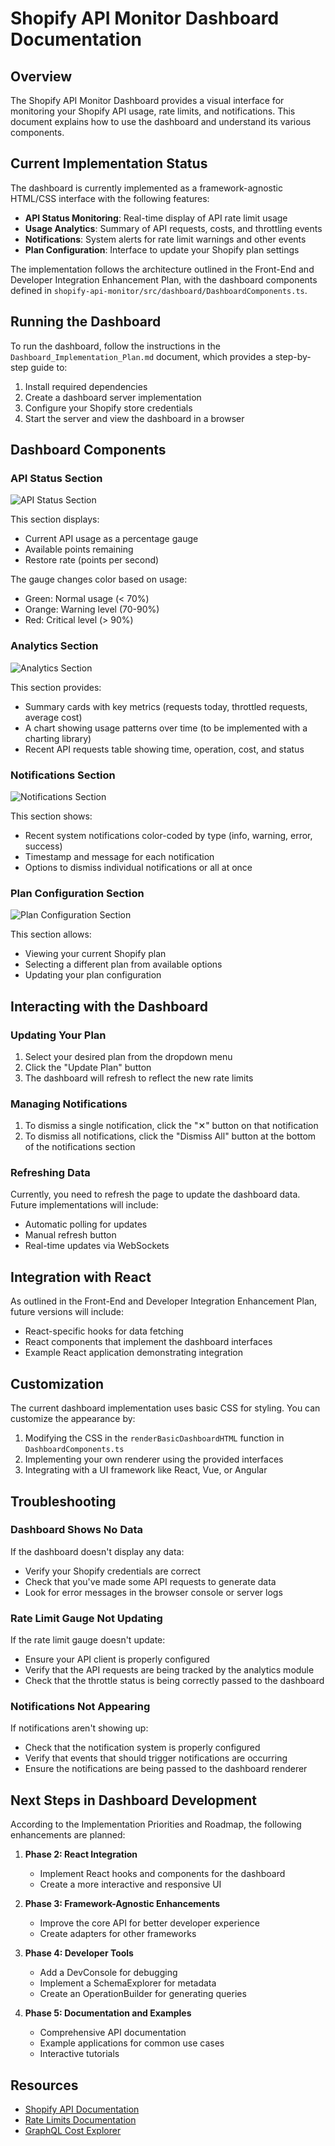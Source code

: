 # Shopify API Monitor Dashboard Documentation

## Overview

The Shopify API Monitor Dashboard provides a visual interface for monitoring your Shopify API usage, rate limits, and notifications. This document explains how to use the dashboard and understand its various components.

## Current Implementation Status

The dashboard is currently implemented as a framework-agnostic HTML/CSS interface with the following features:

- **API Status Monitoring**: Real-time display of API rate limit usage
- **Usage Analytics**: Summary of API requests, costs, and throttling events
- **Notifications**: System alerts for rate limit warnings and other events
- **Plan Configuration**: Interface to update your Shopify plan settings

The implementation follows the architecture outlined in the Front-End and Developer Integration Enhancement Plan, with the dashboard components defined in `shopify-api-monitor/src/dashboard/DashboardComponents.ts`.

## Running the Dashboard

To run the dashboard, follow the instructions in the `Dashboard_Implementation_Plan.md` document, which provides a step-by-step guide to:

1. Install required dependencies
2. Create a dashboard server implementation
3. Configure your Shopify store credentials
4. Start the server and view the dashboard in a browser

## Dashboard Components

### API Status Section

![API Status Section](https://example.com/api-status-section.png)

This section displays:
- Current API usage as a percentage gauge
- Available points remaining
- Restore rate (points per second)

The gauge changes color based on usage:
- Green: Normal usage (< 70%)
- Orange: Warning level (70-90%)
- Red: Critical level (> 90%)

### Analytics Section

![Analytics Section](https://example.com/analytics-section.png)

This section provides:
- Summary cards with key metrics (requests today, throttled requests, average cost)
- A chart showing usage patterns over time (to be implemented with a charting library)
- Recent API requests table showing time, operation, cost, and status

### Notifications Section

![Notifications Section](https://example.com/notifications-section.png)

This section shows:
- Recent system notifications color-coded by type (info, warning, error, success)
- Timestamp and message for each notification
- Options to dismiss individual notifications or all at once

### Plan Configuration Section

![Plan Configuration Section](https://example.com/plan-config-section.png)

This section allows:
- Viewing your current Shopify plan
- Selecting a different plan from available options
- Updating your plan configuration

## Interacting with the Dashboard

### Updating Your Plan

1. Select your desired plan from the dropdown menu
2. Click the "Update Plan" button
3. The dashboard will refresh to reflect the new rate limits

### Managing Notifications

1. To dismiss a single notification, click the "✕" button on that notification
2. To dismiss all notifications, click the "Dismiss All" button at the bottom of the notifications section

### Refreshing Data

Currently, you need to refresh the page to update the dashboard data. Future implementations will include:
- Automatic polling for updates
- Manual refresh button
- Real-time updates via WebSockets

## Integration with React

As outlined in the Front-End and Developer Integration Enhancement Plan, future versions will include:

- React-specific hooks for data fetching
- React components that implement the dashboard interfaces
- Example React application demonstrating integration

## Customization

The current dashboard implementation uses basic CSS for styling. You can customize the appearance by:

1. Modifying the CSS in the `renderBasicDashboardHTML` function in `DashboardComponents.ts`
2. Implementing your own renderer using the provided interfaces
3. Integrating with a UI framework like React, Vue, or Angular

## Troubleshooting

### Dashboard Shows No Data

If the dashboard doesn't display any data:
- Verify your Shopify credentials are correct
- Check that you've made some API requests to generate data
- Look for error messages in the browser console or server logs

### Rate Limit Gauge Not Updating

If the rate limit gauge doesn't update:
- Ensure your API client is properly configured
- Verify that the API requests are being tracked by the analytics module
- Check that the throttle status is being correctly passed to the dashboard

### Notifications Not Appearing

If notifications aren't showing up:
- Check that the notification system is properly configured
- Verify that events that should trigger notifications are occurring
- Ensure the notifications are being passed to the dashboard renderer

## Next Steps in Dashboard Development

According to the Implementation Priorities and Roadmap, the following enhancements are planned:

1. **Phase 2: React Integration**
   - Implement React hooks and components for the dashboard
   - Create a more interactive and responsive UI

2. **Phase 3: Framework-Agnostic Enhancements**
   - Improve the core API for better developer experience
   - Create adapters for other frameworks

3. **Phase 4: Developer Tools**
   - Add a DevConsole for debugging
   - Implement a SchemaExplorer for metadata
   - Create an OperationBuilder for generating queries

4. **Phase 5: Documentation and Examples**
   - Comprehensive API documentation
   - Example applications for common use cases
   - Interactive tutorials

## Resources

- [Shopify API Documentation](https://shopify.dev/api)
- [Rate Limits Documentation](https://shopify.dev/api/usage/rate-limits)
- [GraphQL Cost Explorer](https://shopify.dev/api/usage/cost-explorer)